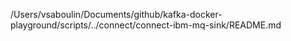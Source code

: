 /Users/vsaboulin/Documents/github/kafka-docker-playground/scripts/../connect/connect-ibm-mq-sink/README.md